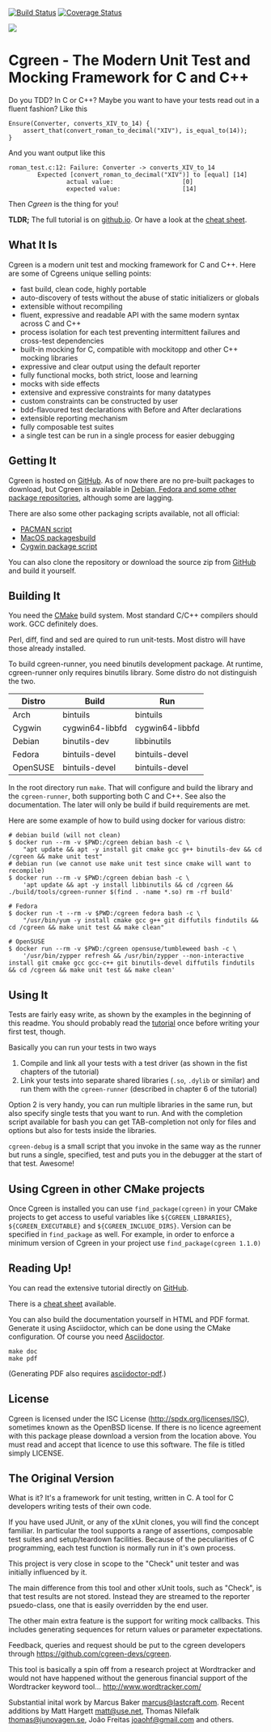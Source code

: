 [![Build Status](https://travis-ci.com/cgreen-devs/cgreen.svg?branch=master)](https://travis-ci.com/cgreen-devs/cgreen)
[![Coverage Status](https://coveralls.io/repos/cgreen-devs/cgreen/badge.svg?branch=master&service=github)](https://coveralls.io/github/cgreen-devs/cgreen?branch=master)

![](https://github.com/cgreen-devs/cgreen/blob/master/doc/logo.png?s=300)


Cgreen - The Modern Unit Test and Mocking Framework for C and C++
=================================================================

Do you TDD? In C or C++? Maybe you want to have your tests read out in
a fluent fashion? Like this

    Ensure(Converter, converts_XIV_to_14) {
        assert_that(convert_roman_to_decimal("XIV"), is_equal_to(14));
    }

And you want output like this

    roman_test.c:12: Failure: Converter -> converts_XIV_to_14
            Expected [convert_roman_to_decimal("XIV")] to [equal] [14]
                    actual value:                   [0]
                    expected value:                 [14]

Then *Cgreen* is the thing for you!

**TLDR;** The full tutorial is on
[github.io](https://cgreen-devs.github.io).
Or have a look at the [cheat sheet](doc/cheat-sheet.md).

## What It Is

Cgreen is a modern unit test and mocking framework for C and C++.
Here are some of Cgreens unique selling points:

  - fast build, clean code, highly portable
  - auto-discovery of tests without the abuse of static initializers or globals
  - extensible without recompiling
  - fluent, expressive and readable API with the same modern syntax across C and C++
  - process isolation for each test preventing intermittent failures
    and cross-test dependencies
  - built-in mocking for C, compatible with mockitopp and other C++ mocking libraries
  - expressive and clear output using the default reporter
  - fully functional mocks, both strict, loose and learning
  - mocks with side effects
  - extensive and expressive constraints for many datatypes
  - custom constraints can be constructed by user
  - bdd-flavoured test declarations with Before and After declarations
  - extensible reporting mechanism
  - fully composable test suites
  - a single test can be run in a single process for easier debugging

## Getting It

Cgreen is hosted on [GitHub](https://github.com/cgreen-devs/cgreen).
As of now there are no pre-built packages to download, but Cgreen is available in [Debian, Fedora and some other package repositories](https://repology.org/project/cgreen/versions), although some are lagging.

There are also some other packaging scripts available, not all official:

  - [PACMAN script](https://github.com/voins/cgreen-pkg)
  - [MacOS packagesbuild](https://github.com/cgreen-devs/cgreen-macosx-packaging)
  - [Cygwin package script](https://github.com/cgreen-devs/cgreen-cygport)

You can also clone the repository or download the source zip from [GitHub](http://www.github.com/cgreen-devs/cgreen) and build it yourself.

## Building It

You need the [CMake](http://www.cmake.org) build system.
Most standard C/C++ compilers should work. GCC definitely does.

Perl, diff, find and sed are quired to run unit-tests. Most distro will have
those already installed.

To build cgreen-runner, you need binutils development package. At runtime,
cgreen-runner only requires binutils library. Some distro do not distinguish the
two.

|Distro | Build | Run |
--- | --- | ---
|Arch|bintuils|bintuils|
|Cygwin|cygwin64-libbfd|cygwin64-libbfd|
|Debian|binutils-dev|libbinutils|
|Fedora|bintuils-devel|bintuils-devel|
|OpenSUSE|bintuils-devel|bintuils-devel|

In the root directory run ``make``. That will configure and build the
library and the `cgreen-runner`, both supporting both C and C++. See
also the documentation. The later will only be build if build requirements are met.

Here are some example of how to build using docker for various distro:

```
# debian build (will not clean)
$ docker run --rm -v $PWD:/cgreen debian bash -c \
    "apt update && apt -y install git cmake gcc g++ binutils-dev && cd /cgreen && make unit test"
# debian run (we cannot use make unit test since cmake will want to recompile)
$ docker run --rm -v $PWD:/cgreen debian bash -c \
    'apt update && apt -y install libbinutils && cd /cgreen && ./build/tools/cgreen-runner $(find . -name *.so) rm -rf build'

# Fedora
$ docker run -t --rm -v $PWD:/cgreen fedora bash -c \
    "/usr/bin/yum -y install cmake gcc g++ git diffutils findutils && cd /cgreen && make unit test && make clean"

# OpenSUSE
$ docker run --rm -v $PWD:/cgreen opensuse/tumbleweed bash -c \
    '/usr/bin/zypper refresh && /usr/bin/zypper --non-interactive install git cmake gcc gcc-c++ git binutils-devel diffutils findutils  && cd /cgreen && make unit test && make clean'
```

## Using It

Tests are fairly easy write, as shown by the examples in the beginning
of this readme. You should probably read the
[tutorial](https://cgreen-devs.github.io) once before writing your
first test, though.

Basically you can run your tests in two ways

1. Compile and link all your tests with a test driver (as shown in the
   fist chapters of the tutorial)
2. Link your tests into separate shared libraries (`.so`, `.dylib` or
   similar) and run them with the `cgreen-runner` (described in chapter
   6 of the tutorial)

Option 2 is very handy, you can run multiple libraries in the same
run, but also specify single tests that you want to run. And with the
completion script available for bash you can get TAB-completion not
only for files and options but also for tests inside the libraries.

`cgreen-debug` is a small script that you invoke in the same way as
the runner but runs a single, specified, test and puts you in the
debugger at the start of that test. Awesome!

## Using Cgreen in other CMake projects
Once Cgreen is installed you can use ``find_package(cgreen)`` in your CMake
projects to get access to useful variables like ``${CGREEN_LIBRARIES}``,
``${CGREEN_EXECUTABLE}`` and ``${CGREEN_INCLUDE_DIRS}``. Version can be
specified in ``find_package`` as well. For example, in order to enforce a minimum
version of Cgreen in your project use ``find_package(cgreen 1.1.0)``

## Reading Up!

You can read the extensive tutorial directly on
[GitHub](https://cgreen-devs.github.io).

There is a [cheat sheet](https://github.com/cgreen-devs/cgreen/blob/master/doc/cheat-sheet.md)
available.

You can also build the documentation yourself in HTML and PDF format.
Generate it using Asciidoctor, which can be done using the CMake
configuration. Of course you need
[Asciidoctor](http://www.asciidoctor.org).

    make doc
    make pdf

(Generating PDF also requires [asciidoctor-pdf](https://asciidoctor.org/docs/asciidoctor-pdf/).)

## License

Cgreen is licensed under the ISC License
(http://spdx.org/licenses/ISC), sometimes known as the OpenBSD
license. If there is no licence agreement with this package please
download a version from the location above. You must read and accept
that licence to use this software. The file is titled simply LICENSE.

## The Original Version

What is it? It's a framework for unit testing, written in C. A tool
for C developers writing tests of their own code.

If you have used JUnit, or any of the xUnit clones, you will find
the concept familiar. In particular the tool supports a range of
assertions, composable test suites and setup/teardown facilities.
Because of the peculiarities of C programming, each test function
is normally run in it's own process.

This project is very close in scope to the "Check" unit tester and
was initially influenced by it.

The main difference from this tool and other xUnit tools, such as
"Check",  is that test results are not stored. Instead they are
streamed to the reporter psuedo-class, one that is easily
overridden by the end user.

The other main extra feature is the support for writing mock
callbacks. This includes generating sequences for return values
or parameter expectations.

Feedback, queries and request should be put to the cgreen developers
through https://github.com/cgreen-devs/cgreen.

This tool is basically a spin off from a research project at
Wordtracker and would not have happened without the generous
financial support of the Wordtracker keyword tool...
http://www.wordtracker.com/

Substantial inital work by Marcus Baker <marcus@lastcraft.com>. Recent
additions by Matt Hargett <matt@use.net>, Thomas Nilefalk
<thomas@junovagen.se>, João Freitas <joaohf@gmail.com> and others.
